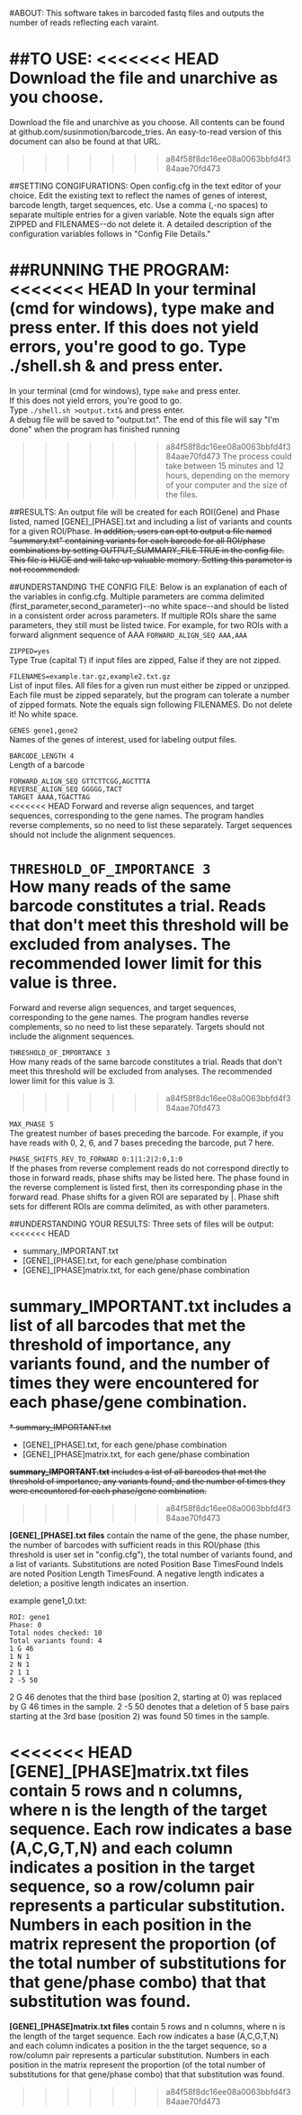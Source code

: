#ABOUT:
This software takes in barcoded fastq files and outputs the number of reads reflecting each varaint.

##TO USE:
<<<<<<< HEAD
Download the file and unarchive as you choose. 
=======
Download the file and unarchive as you choose. All contents can be found at github.com/susinmotion/barcode_tries. An easy-to-read version of this document can also be found at that URL.
>>>>>>> a84f58f8dc16ee08a0063bbfd4f384aae70fd473

##SETTING CONGIFURATIONS:
Open config.cfg in the text editor of your choice. Edit the existing text to reflect the names of genes of interest, barcode length, target sequences, etc. Use a comma (,-no spaces) to separate multiple entries for a given variable. Note the equals sign after ZIPPED and FILENAMES--do not delete it.
A detailed description of the configuration variables follows in "Config File Details."

##RUNNING THE PROGRAM:
<<<<<<< HEAD
In your terminal (cmd for windows), type make and press enter.
If this does not yield errors, you're good to go.
Type ./shell.sh & and press enter.
=======
In your terminal (cmd for windows), type `make` and press enter.<br>
If this does not yield errors, you're good to go.<br>
Type `./shell.sh >output.txt&` and press enter. <br>
A debug file will be saved to "output.txt". The end of this file will say "I'm done" when the program has finished running<br>
>>>>>>> a84f58f8dc16ee08a0063bbfd4f384aae70fd473
The process could take between 15 minutes and 12 hours, depending on the memory of your computer and the size of the files.

##RESULTS:
An output file will be created for each ROI(Gene) and Phase listed, named [GENE]_[PHASE].txt and including a list of variants and counts for a given ROI/Phase.
~~In addition, users can opt to output a file named "summary.txt" containing variants for each barcode for all ROI/phase combinations by setting OUTPUT_SUMMARY_FILE TRUE in the config file. This file is HUGE and will take up valuable memory. Setting this parameter is not recommended.~~

##UNDERSTANDING THE CONFIG FILE:
Below is an explanation of each of the variables in config.cfg. Multiple parameters are comma delimited (first_parameter,second_parameter)--no white space--and should be listed in a consistent order across parameters. If multiple ROIs share the same parameters, they still must be listed twice. For example, for two ROIs with a forward alignment sequence of AAA `FORWARD_ALIGN_SEQ AAA,AAA`<br>

`ZIPPED=yes`<br>
Type True (capital T) if input files are zipped, False if they are not zipped.


`FILENAMES=example.tar.gz,example2.txt.gz`<br>
List of input files. All files for a given run must either be zipped or unzipped. Each file must be zipped separately, but the program can tolerate a number of zipped formats. Note the equals sign following FILENAMES. Do not delete it! No white space.

`GENES gene1,gene2`<br>
Names of the genes of interest, used for labeling output files. 

`BARCODE_LENGTH 4`<br>
Length of a barcode

`FORWARD_ALIGN_SEQ GTTCTTCGG,AGCTTTA`<br>
`REVERSE_ALIGN_SEQ GGGGG,TACT`<br>
`TARGET AAAA,TGACTTAG`<br>
<<<<<<< HEAD
Forward and reverse align sequences, and target sequences, corresponding to the gene names. The program handles reverse complements, so no need to list these separately. Target sequences should not include the alignment sequences. 

`THRESHOLD_OF_IMPORTANCE 3`<br>
How many reads of the same barcode constitutes a trial. Reads that don't meet this threshold will be excluded from analyses. The recommended lower limit for this value is three.
=======
Forward and reverse align sequences, and target sequences, corresponding to the gene names. The program handles reverse complements, so no need to list these separately. Targets should not include the alignment sequences. 

`THRESHOLD_OF_IMPORTANCE 3`<br>
How many reads of the same barcode constitutes a trial. Reads that don't meet this threshold will be excluded from analyses. The recommended lower limit for this value is 3.

>>>>>>> a84f58f8dc16ee08a0063bbfd4f384aae70fd473

`MAX_PHASE 5`<br>
The greatest number of bases preceding the barcode. For example, if you have reads with 0, 2, 6, and 7 bases preceding the barcode, put 7 here.

`PHASE_SHIFTS_REV_TO_FORWARD 0:1|1:2|2:0,1:0` <br>
If the phases from reverse complement reads do not correspond directly to those in forward reads, phase shifts may be listed here. The phase found in the reverse complement is listed first, then its corresponding phase in the forward read. Phase shifts for a given ROI are separated by |. Phase shift sets for different ROIs are comma delimited, as with other parameters.

##UNDERSTANDING YOUR RESULTS:
Three sets of files will be output:
<<<<<<< HEAD
* summary_IMPORTANT.txt
* [GENE]_[PHASE].txt, for each gene/phase combination
* [GENE]_[PHASE]matrix.txt, for each gene/phase combination

**summary_IMPORTANT.txt** includes a list of all barcodes that met the threshold of importance, any variants found, and the number of times they were encountered for each phase/gene combination.
=======
~~* summary_IMPORTANT.txt~~
* [GENE]_[PHASE].txt, for each gene/phase combination
* [GENE]_[PHASE]matrix.txt, for each gene/phase combination

~~**summary_IMPORTANT.txt** includes a list of all barcodes that met the threshold of importance, any variants found, and the number of times they were encountered for each phase/gene combination.~~
>>>>>>> a84f58f8dc16ee08a0063bbfd4f384aae70fd473

**[GENE]_[PHASE].txt files** contain the name of the gene, the phase number, the number of barcodes with sufficient reads in this ROI/phase (this threshold is user set in "config.cfg"), the total number of variants found, and a list of variants.
Substitutions are noted Position Base TimesFound
Indels are noted Position Length TimesFound. A negative length indicates a deletion; a positive length indicates an insertion.

example gene1_0.txt:
```
ROI: gene1
Phase: 0
Total nodes checked: 10
Total variants found: 4
1 G 46
1 N 1
2 N 1
2 1 1
2 -5 50
```
2 G 46 denotes that the third base (position 2, starting at 0) was replaced by G 46 times in the sample.
2 -5 50 denotes that a deletion of 5 base pairs starting at the 3rd base (position 2) was found 50 times in the sample. 

<<<<<<< HEAD
**[GENE]_[PHASE]matrix.txt files** contain 5 rows and n columns, where n is the length of the target sequence. Each row indicates a base (A,C,G,T,N) and each column indicates a position in the target sequence, so a row/column pair represents a particular substitution. Numbers in each position in the matrix represent the proportion (of the total number of substitutions for that gene/phase combo) that that substitution was found.
=======
**[GENE]_[PHASE]matrix.txt files** contain 5 rows and n columns, where n is the length of the target sequence. Each row indicates a base (A,C,G,T,N) and each column indicates a position in the the target sequence, so a row/column pair represents a particular substitution. Numbers in each position in the matrix represent the proportion (of the total number of substitutions for that gene/phase combo) that that substitution was found.


>>>>>>> a84f58f8dc16ee08a0063bbfd4f384aae70fd473

